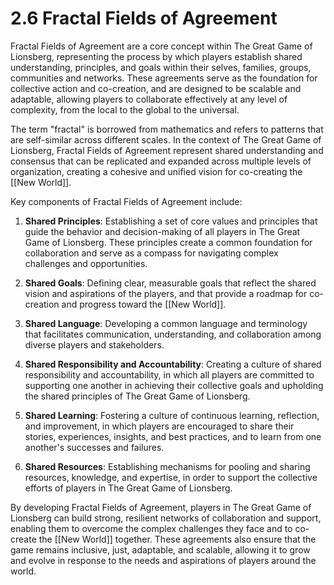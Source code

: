 # 2.6 Fractal Fields of Agreement

Fractal Fields of Agreement are a core concept within The Great Game of Lionsberg, representing the process by which players establish shared understanding, principles, and goals within their selves, families, groups, communities and networks. These agreements serve as the foundation for collective action and co-creation, and are designed to be scalable and adaptable, allowing players to collaborate effectively at any level of complexity, from the local to the global to the universal. 

The term "fractal" is borrowed from mathematics and refers to patterns that are self-similar across different scales. In the context of The Great Game of Lionsberg, Fractal Fields of Agreement represent shared understanding and consensus that can be replicated and expanded across multiple levels of organization, creating a cohesive and unified vision for co-creating the [[New World]].

Key components of Fractal Fields of Agreement include:

1.  **Shared Principles**: Establishing a set of core values and principles that guide the behavior and decision-making of all players in The Great Game of Lionsberg. These principles create a common foundation for collaboration and serve as a compass for navigating complex challenges and opportunities.
    
2.  **Shared Goals**: Defining clear, measurable goals that reflect the shared vision and aspirations of the players, and that provide a roadmap for co-creation and progress toward the [[New World]].
    
3.  **Shared Language**: Developing a common language and terminology that facilitates communication, understanding, and collaboration among diverse players and stakeholders.
    
4.  **Shared Responsibility and Accountability**: Creating a culture of shared responsibility and accountability, in which all players are committed to supporting one another in achieving their collective goals and upholding the shared principles of The Great Game of Lionsberg.
    
5.  **Shared Learning**: Fostering a culture of continuous learning, reflection, and improvement, in which players are encouraged to share their stories, experiences, insights, and best practices, and to learn from one another's successes and failures.
    
6.  **Shared Resources**: Establishing mechanisms for pooling and sharing resources, knowledge, and expertise, in order to support the collective efforts of players in The Great Game of Lionsberg.
    

By developing Fractal Fields of Agreement, players in The Great Game of Lionsberg can build strong, resilient networks of collaboration and support, enabling them to overcome the complex challenges they face and to co-create the [[New World]] together. These agreements also ensure that the game remains inclusive, just, adaptable, and scalable, allowing it to grow and evolve in response to the needs and aspirations of players around the world.